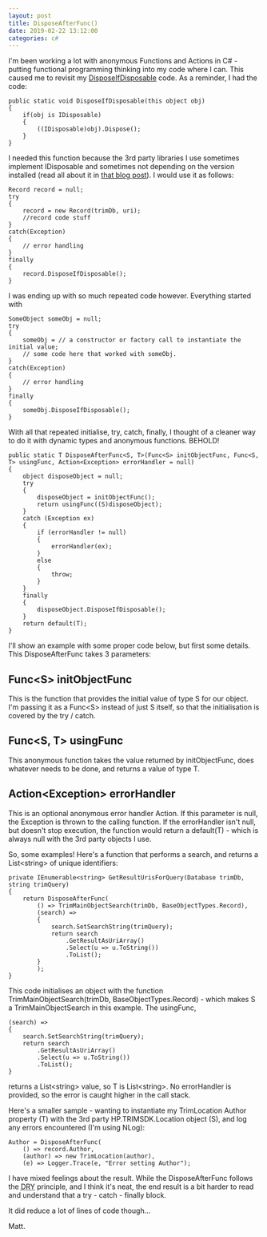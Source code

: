 ```yaml
---
layout: post
title: DisposeAfterFunc()
date: 2019-02-22 13:12:00
categories: c#
---
```

I'm been working a lot with anonymous Functions and Actions in C# - putting functional programming thinking into my code where I can. This caused me to revisit my [DisposeIfDisposable][didlink] code. As a reminder, I had the code:


	public static void DisposeIfDisposable(this object obj)
	{
		if(obj is IDisposable)
		{
			((IDisposable)obj).Dispose();
		}
	}
	
I needed this function because the 3rd party libraries I use sometimes implement IDisposable and sometimes not depending on the version installed (read all about it in [that blog post][didlink]). I would use it as follows:	
	

	Record record = null;
	try
	{
		record = new Record(trimDb, uri);
		//record code stuff
	}
	catch(Exception)
	{
		// error handling
	}
	finally
	{
		record.DisposeIfDisposable();
	}	

I was ending up with so much repeated code however. Everything started with

	SomeObject someObj = null;
	try
	{
		someObj = // a constructor or factory call to instantiate the initial value;		
		// some code here that worked with someObj.
	}
	catch(Exception)
	{
		// error handling
	}
	finally
	{
		someObj.DisposeIfDisposable();
	}	
	
With all that repeated initialise, try, catch, finally, I thought of a cleaner way to do it with dynamic types and anonymous functions. BEHOLD!

	public static T DisposeAfterFunc<S, T>(Func<S> initObjectFunc, Func<S, T> usingFunc, Action<Exception> errorHandler = null)
	{
		object disposeObject = null;
		try
		{
			disposeObject = initObjectFunc();
			return usingFunc((S)disposeObject);
		}
		catch (Exception ex)
		{
			if (errorHandler != null)
			{
				errorHandler(ex);
			}
			else
			{
				throw;
			}
		}
		finally
		{
			disposeObject.DisposeIfDisposable();
		}
		return default(T);
	}
	
I'll show an example with some proper code below, but first some details. This DisposeAfterFunc takes 3 parameters:

Func&lt;S&gt; initObjectFunc
----------------------

This is the function that provides the initial value of type S for our object. I'm passing it as a Func&lt;S&gt; instead of just S itself, so that the initialisation is covered by the try / catch. 

Func&lt;S, T&gt; usingFunc
--------------------

This anonymous function takes the value returned by initObjectFunc, does whatever needs to be done, and returns a value of type T. 

Action&lt;Exception&gt; errorHandler
------------------------------

This is an optional anonymous error handler Action. If this parameter is null, the Exception is thrown to the calling function. If the errorHandler isn't null, but doesn't stop execution, the function would return a default(T) - which is always null with the 3rd party objects I use.

So, some examples! Here's a function that performs a search, and returns a List&lt;string&gt; of unique identifiers:


	private IEnumerable<string> GetResultUrisForQuery(Database trimDb, string trimQuery)
	{
		return DisposeAfterFunc(
			() => TrimMainObjectSearch(trimDb, BaseObjectTypes.Record),
			(search) =>
			{
				search.SetSearchString(trimQuery);
				return search
					.GetResultAsUriArray()
					.Select(u => u.ToString())
					.ToList();
			}
			);            
	}	

This code initialises an object with the function TrimMainObjectSearch(trimDb, BaseObjectTypes.Record) - which makes S a TrimMainObjectSearch in this example. The usingFunc,


	(search) =>
	{
		search.SetSearchString(trimQuery);
		return search
			.GetResultAsUriArray()
			.Select(u => u.ToString())
			.ToList();
	}

returns a List&lt;string&gt; value, so T is List&lt;string&gt;. No errorHandler is provided, so the error is caught higher in the call stack.

Here's a smaller sample - wanting to instantiate my TrimLocation Author property (T) with the 3rd party HP.TRIMSDK.Location object (S), and log any errors encountered (I'm using NLog):	

	Author = DisposeAfterFunc(
		() => record.Author,
		(author) => new TrimLocation(author),
		(e) => Logger.Trace(e, "Error setting Author");

I have mixed feelings about the result. While the DisposeAfterFunc follows the <abbr title="Don't Repeat Yourself">DRY</abbr> principle, and I think it's neat, the end result is a bit harder to read and understand that a try - catch - finally block.		

It did reduce a lot of lines of code though...

Matt.
		
	
[didlink]: /c%23/2016/10/06/dispose-if-disposable.html
